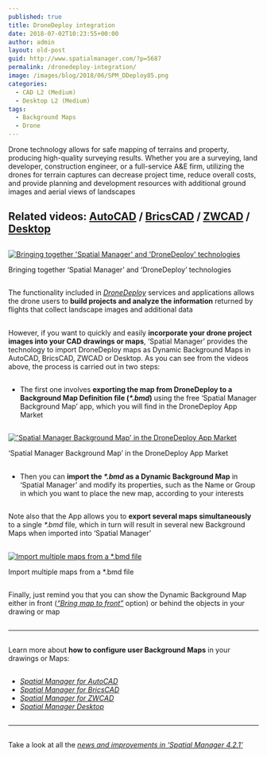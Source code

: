 ```yaml
---
published: true
title: DroneDeploy integration
date: 2018-07-02T10:23:55+00:00
author: admin
layout: old-post
guid: http://www.spatialmanager.com/?p=5687
permalink: /dronedeploy-integration/
image: /images/blog/2018/06/SPM_DDeploy85.png
categories:
  - CAD L2 (Medium)
  - Desktop L2 (Medium)
tags:
  - Background Maps
  - Drone
---
```

<p>
  Drone technology allows for safe mapping of terrains and property, producing high-quality surveying results. Whether you are a surveying, land developer, construction engineer, or a full-service A&E firm, utilizing the drones for terrain captures can decrease project time, reduce overall costs, and provide planning and development resources with additional ground images and aerial views of landscapes
</p>

<p>
  <!--more-->
</p>

<h2>
  Related videos: <a href="https://youtu.be/ijNKzdyChx0?rel=0" target="_blank" rel="nofollow"><span><span>AutoCAD</span></span></a> / <a href="https://youtu.be/UcXFtTWDGK8?rel=0" target="_blank" rel="nofollow"><span><span>BricsCAD</span></span></a> / <a href="https://youtu.be/nW8kkOOLR6k?rel=0" target="_blank" rel="nofollow"><span><span>ZWCAD</span></span></a> <span>/</span> <a href="https://youtu.be/CAayAPTijWA?rel=0" target="_blank" rel="nofollow"><span>Desktop</span></a>
</h2>

<h2>
</h2>

<div>
  <a href="/images/blog/2018/06/AC_SPM_DD.png" target="_blank" rel="nofollow"><img src="/images/blog/2018/06/AC_SPM_DD-1024x534.png" alt="Bringing together 'Spatial Manager' and 'DroneDeploy' technologies" width="625" height="326" srcset="/images/blog/2018/06/AC_SPM_DD-1024x534.png 1024w, /images/blog/2018/06/AC_SPM_DD-300x157.png 300w, /images/blog/2018/06/AC_SPM_DD-768x401.png 768w, /images/blog/2018/06/AC_SPM_DD-624x326.png 624w, /images/blog/2018/06/AC_SPM_DD.png 1280w" sizes="(max-width: 625px) 100vw, 625px" /></a>
  
  <p>
    Bringing together &#8216;Spatial Manager&#8217; and &#8216;DroneDeploy&#8217; technologies
  </p>
</div>

<h2>
</h2>

<p>
  The functionality included in <a href="https://www.dronedeploy.com/" target="_blank" rel="nofollow"><span><em><span>DroneDeploy</span></em></span></a> services and applications allows the drone users to <strong>build projects and analyze the information</strong> returned by flights that collect landscape images and additional data
</p>

<h2>
</h2>

<p>
  However, if you want to quickly and easily <strong>incorporate your drone project images into your CAD drawings or maps</strong>, &#8216;Spatial Manager&#8217; provides the technology to import DroneDeploy maps as Dynamic Background Maps in AutoCAD, BricsCAD, ZWCAD or Desktop. As you can see from the videos above, the process is carried out in two steps:
</p>

<h2>
</h2>

<ul>
  <li>
    The first one involves <strong>exporting the map from DroneDeploy to a Background Map Definition file (<em>*.bmd</em>)</strong> using the free &#8216;Spatial Manager Background Map&#8217; app, which you will find in the DroneDeploy App Market
  </li>
</ul>

<h2>
</h2>

<div>
  <a href="/images/blog/2018/06/SPM_DroneDeployApp.png" target="_blank" rel="nofollow"><img src="/images/blog/2018/06/SPM_DroneDeployApp-1024x413.png" alt="'Spatial Manager Background Map' in the DroneDeploy App Market" width="625" height="252" srcset="/images/blog/2018/06/SPM_DroneDeployApp-1024x413.png 1024w, /images/blog/2018/06/SPM_DroneDeployApp-300x121.png 300w, /images/blog/2018/06/SPM_DroneDeployApp-768x310.png 768w, /images/blog/2018/06/SPM_DroneDeployApp-624x252.png 624w, /images/blog/2018/06/SPM_DroneDeployApp.png 1198w" sizes="(max-width: 625px) 100vw, 625px" /></a>
  
  <p>
    &#8216;Spatial Manager Background Map&#8217; in the DroneDeploy App Market
  </p>
</div>

<h2>
</h2>

<ul>
  <li>
    Then you can <strong>import the <em>*.bmd</em> as a Dynamic Background Map</strong> in &#8216;Spatial Manager&#8217; and modify its properties, such as the Name or Group in which you want to place the new map, according to your interests
  </li>
</ul>

<h2>
</h2>

<p>
  Note also that the App allows you to <strong>export several maps simultaneously</strong> to a single <em>*.bmd</em> file, which in turn will result in several new Background Maps when imported into &#8216;Spatial Manager&#8217;
</p>

<h2>
</h2>

<div>
  <a href="/images/blog/2018/06/SPM_DD_ImportAll.png" target="_blank" rel="nofollow"><img src="/images/blog/2018/06/SPM_DD_ImportAll.png" alt="Import multiple maps from a *.bmd file" width="710" height="466" srcset="/images/blog/2018/06/SPM_DD_ImportAll.png 710w, /images/blog/2018/06/SPM_DD_ImportAll-300x197.png 300w, /images/blog/2018/06/SPM_DD_ImportAll-624x410.png 624w" sizes="(max-width: 710px) 100vw, 710px" /></a>
  
  <p>
    Import multiple maps from a *.bmd file
  </p>
</div>

## 

Finally, just remind you that you can show the Dynamic Background Map either in front (<a href="http://www.spatialmanager.com/bring-background-maps-to-front/" target="_blank" rel="nofollow"><span><em>&#8220;Bring map to front&#8221;</em></span></a> option) or behind the objects in your drawing or map

## 

* * *

<h2>
</h2>

<p>
  Learn more about <b>how to configure user Background Maps</b> in your drawings or Maps:
</p>

<h2>
</h2>

<ul>
  <li>
    <em><span><a href="http://wiki.spatialmanager.com/index.php/Spatial_Manager%E2%84%A2_for_AutoCAD_-_FAQs:_Background_Maps_(%22Standard%22_and_%22Professional%22_editions_only)#Can_I_configure_my_own_Web_Map_Services.3F" target="_blank" rel="nofollow">Spatial Manager for AutoCAD</a></span></em>
  </li>
  <li>
    <em><span><a href="http://wiki.spatialmanager.com/index.php/Spatial_Manager%E2%84%A2_for_BricsCAD_-_FAQs:_Background_Maps_(%22Standard%22_and_%22Professional%22_editions_only)#Can_I_configure_my_own_Web_Map_Services.3F" target="_blank" rel="nofollow">Spatial Manager for BricsCAD</a></span></em>
  </li>
  <li>
    <em><span><a href="http://wiki.spatialmanager.com/index.php/Spatial_Manager%E2%84%A2_for_ZWCAD_-_FAQs:_Background_Maps_(%22Standard%22_and_%22Professional%22_editions_only)#Can_I_configure_my_own_Web_Map_Services.3F" target="_blank" rel="nofollow">Spatial Manager for ZWCAD</a></span></em>
  </li>
  <li>
    <em><a href="http://wiki.spatialmanager.com/index.php/Spatial_Manager_Desktop%E2%84%A2_-_FAQs:_Background_Maps#Can_I_configure_my_own_Web_Map_Services.3F" target="_blank" rel="nofollow">Spatial Manager Desktop</a></em>
  </li>
</ul>

<h2>
</h2>

<h2>
</h2>

<h2>
</h2>

* * *

<h2>
</h2>

<p>
  Take a look at all the <span><em><a href="http://www.spatialmanager.com/summer-release-spatial-manager-4-2-1/" target="_blank" rel="nofollow"><span>news and improvements in &#8216;Spatial Manager 4.2.1&#8217;</span></a></em></span>
</p>
